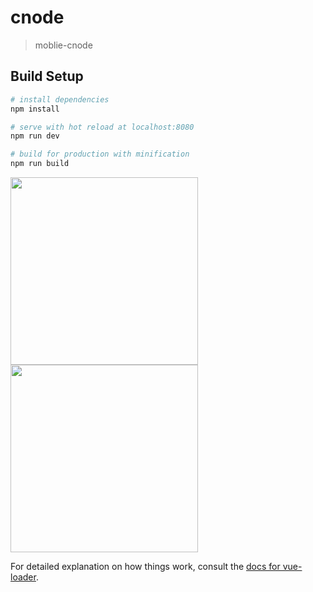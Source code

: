 # cnode

> moblie-cnode

## Build Setup

``` bash
# install dependencies
npm install

# serve with hot reload at localhost:8080
npm run dev

# build for production with minification
npm run build
```
<img src="http://lxweb.oss-cn-shanghai.aliyuncs.com/images/cnode_.png" width="300px"/>
<img src="http://lxweb.oss-cn-shanghai.aliyuncs.com/images/list.png" width="300px"/>

For detailed explanation on how things work, consult the [docs for vue-loader](http://vuejs.github.io/vue-loader).
